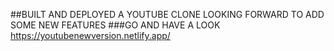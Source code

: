 ##BUILT AND DEPLOYED A YOUTUBE CLONE LOOKING FORWARD TO ADD SOME NEW FEATURES 
###GO AND HAVE A LOOK
https://youtubenewversion.netlify.app/
